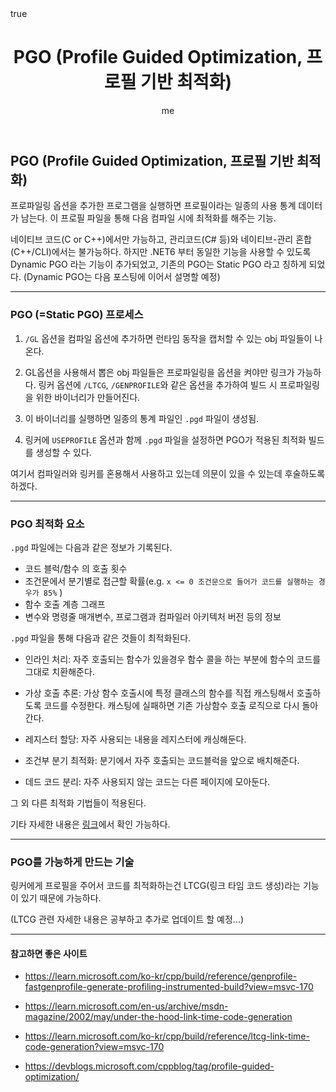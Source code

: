 ﻿---
title: "PGO (Profile Guided Optimization, 프로필 기반 최적화)"
author: me
categories: [System]
tags: [system]
pin: true
math: true
mermaid: true
---

## PGO (Profile Guided Optimization, 프로필 기반 최적화)

프로파일링 옵션을 추가한 프로그램을 실행하면 프로필이라는 일종의 사용 통계 데이터가 남는다.
이 프로필 파일을 통해 다음 컴파일 시에 최적화를 해주는 기능.

네이티브 코드(C or C++)에서만 가능하고, 관리코드(C# 등)와 네이티브-관리 혼합(C++/CLI)에서는 불가능하다. 하지만 .NET6 부터 동일한 기능을 사용할 수 있도록 Dynamic PGO 라는 기능이 추가되었고,
기존의 PGO는 Static PGO 라고 칭하게 되었다. (Dynamic PGO는 다음 포스팅에 이어서 설명할 예정)

---

### PGO (=Static PGO) 프로세스

1. `/GL` 옵션을 컴파일 옵션에 추가하면 런타임 동작을 캡처할 수 있는 obj 파일들이 나온다.

2. GL옵션을 사용해서 뽑은 obj 파일들은 프로파일링을 옵션을 켜야만 링크가 가능하다. 링커 옵션에 `/LTCG`, `/GENPROFILE`와 같은 옵션을  추가하여 빌드 시 프로파일링을 위한 바이너리가 만들어진다.

3. 이 바이너리를 실행하면 일종의 통계 파일인 `.pgd` 파일이 생성됨.

4. 링커에 `USEPROFILE` 옵션과 함께 `.pgd` 파일을 설정하면 PGO가 적용된 최적화 빌드를 생성할 수 있다.

여기서 컴파일러와 링커를 혼용해서 사용하고 있는데 의문이 있을 수 있는데 후술하도록 하겠다.

---

### PGO 최적화 요소

`.pgd` 파일에는 다음과 같은 정보가 기록된다.

- 코드 블럭/함수 의 호출 횟수
- 조건문에서 분기별로 접근할 확률(e.g. `x <= 0 조건문으로 들어가 코드를 실행하는 경우가 85%` )
- 함수 호출 계층 그래프
- 변수와 명령줄 매개변수, 프로그램과 컴파일러 아키텍처 버전 등의 정보

`.pgd` 파일을 통해 다음과 같은 것들이 최적화된다.

- 인라인 처리: 자주 호출되는 함수가 있을경우 함수 콜을 하는 부분에 함수의 코드를 그대로 치환해준다.

- 가상 호출 추론: 가상 함수 호출시에 특정 클래스의 함수를 직접 캐스팅해서 호출하도록 코드를 수정한다. 캐스팅에 실패하면 기존 가상함수 호출 로직으로 다시 돌아간다.

- 레지스터 할당: 자주 사용되는 내용을 레지스터에 캐싱해둔다.

- 조건부 분기 최적화: 분기에서 자주 호출되는 코드블럭을 앞으로 배치해준다.

- 데드 코드 분리: 자주 사용되지 않는 코드는 다른 페이지에 모아둔다.

그 외 다른 최적화 기법들이 적용된다.

기타 자세한 내용은 [링크](https://learn.microsoft.com/ko-kr/cpp/build/profile-guided-optimizations?view=msvc-170)에서 확인 가능하다.

---

### PGO를 가능하게 만드는 기술

링커에게 프로필을 주어서 코드를 최적화하는건 LTCG(링크 타임 코드 생성)라는 기능이 있기 때문에 가능하다.

(LTCG 관련 자세한 내용은 공부하고 추가로 업데이트 할 예정...)

---

#### 참고하면 좋은 사이트

- https://learn.microsoft.com/ko-kr/cpp/build/reference/genprofile-fastgenprofile-generate-profiling-instrumented-build?view=msvc-170

- https://learn.microsoft.com/en-us/archive/msdn-magazine/2002/may/under-the-hood-link-time-code-generation

- https://learn.microsoft.com/ko-kr/cpp/build/reference/ltcg-link-time-code-generation?view=msvc-170

- https://devblogs.microsoft.com/cppblog/tag/profile-guided-optimization/